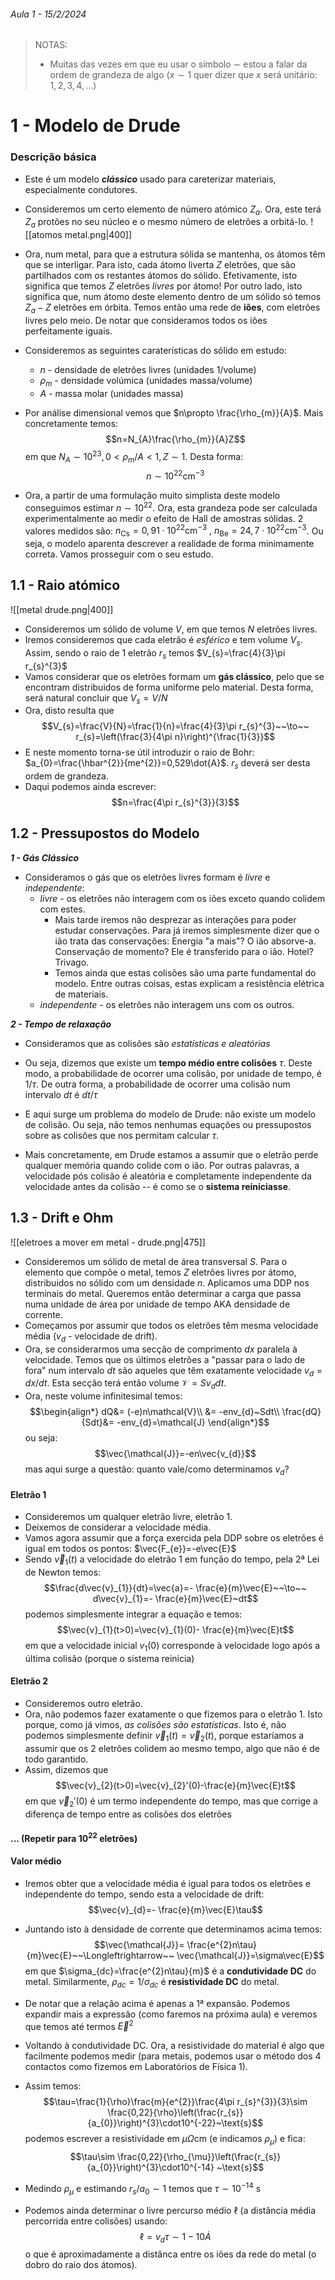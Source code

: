 ###### Aula 1 - 15/2/2024

> NOTAS: 
> - Muitas das vezes em que eu usar o símbolo $\sim$ estou a falar da ordem de grandeza de algo ($x\sim1$ quer dizer que $x$ será unitário: $1,2,3,4,\dots$)

# 1 - Modelo de Drude
### Descrição básica
- Este é um modelo **_clássico_** usado para careterizar materiais, especialmente condutores.
- Consideremos um certo elemento de número atómico $Z_{a}$. Ora, este terá $Z_{a}$ protões no seu núcleo e o mesmo número de eletrões a orbitá-lo.
![[atomos metal.png|400]]
- Ora, num metal, para que a estrutura sólida se mantenha, os átomos têm que se interligar. Para isto, cada átomo liverta $Z$ eletrões, que são partilhados com os restantes átomos do sólido. Efetivamente, isto significa que temos $Z$ eletrões *livres* por átomo! Por outro lado, isto significa que, num átomo deste elemento dentro de um sólido só temos $Z_{a}-Z$ eletrões em órbita. Temos então uma rede de **iões**, com eletrões livres pelo meio. De notar que consideramos todos os iões perfeitamente iguais.

- Consideremos as seguintes caraterísticas do sólido em estudo:
    - $n$ - densidade de eletrões livres (unidades $\text{1/volume}$)
    - $\rho_{m}$ - densidade volúmica (unidades $\text{massa/volume}$)
    - $A$ - massa molar (unidades $\text{massa}$)
- Por análise dimensional vemos que $n\propto \frac{\rho_{m}}{A}$. Mais concretamente temos:
$$n=N_{A}\frac{\rho_{m}}{A}Z$$
em que $N_{A}\sim10^{23},0<\rho_{m}/A<1,Z\sim1$. Desta forma: $$n\sim10^{22}\text{cm}^{-3}$$
- Ora, a partir de uma formulação muito simplista deste modelo conseguimos estimar $n\sim10^{22}$. Ora, esta grandeza pode ser calculada experimentalmente ao medir o efeito de Hall de amostras sólidas. 2 valores medidos são: $n_{\text{Cs}}=0,91\cdot10^{22}\text{cm}^{-3}~,~n_{\text{Be}}=24,7\cdot10^{22}\text{cm}^{-3}$. Ou seja, o modelo aparenta descrever a realidade de forma minimamente correta. Vamos prosseguir com o seu estudo.

## 1.1 - Raio atómico
![[metal drude.png|400]]
- Consideremos um sólido de volume $V$, em que temos $N$ eletrões livres.
- Iremos consideremos que cada eletrão é *esférico* e tem volume $V_{s}$. Assim, sendo o raio de 1 eletrão $r_{s}$ temos $V_{s}=\frac{4}{3}\pi r_{s}^{3}$ 
- Vamos considerar que os eletrões formam um **gás clássico**, pelo que se encontram distribuidos de forma uniforme pelo material. Desta forma, será natural concluir que $V_{s}=V/N$
- Ora, disto resulta que $$V_{s}=\frac{V}{N}=\frac{1}{n}=\frac{4}{3}\pi r_{s}^{3}~~\to~~ r_{s}=\left(\frac{3}{4\pi  n}\right)^{\frac{1}{3}}$$
- E neste momento torna-se útil introduzir o raio de Bohr: $a_{0}=\frac{\hbar^{2}}{me^{2}}=0,529\dot{A}$. $r_{s}$ deverá ser desta ordem de grandeza.
- Daqui podemos ainda escrever:
$$n=\frac{4\pi r_{s}^{3}}{3}$$

## 1.2 - Pressupostos do Modelo
**_1 - Gás Clássico_**
- Consideramos o gás que os eletrões livres formam é *livre* e *independente*:
    - *livre* - os eletrões não interagem com os iões exceto quando colidem com estes. 
        - Mais tarde iremos não desprezar as interações para poder estudar conservações. Para já iremos simplesmente dizer que o ião trata das conservações: Energia "a mais"? O ião absorve-a. Conservação de momento? Ele é transferido para o ião. Hotel? Trivago.
        - Temos ainda que estas colisões são uma parte fundamental do modelo. Entre outras coisas, estas explicam a resistência elétrica de materiais.
    - *independente* - os eletrões não interagem uns com os outros.

**_2 - Tempo de relaxação_**
- Consideramos que as colisões são *estatísticas e aleatórias*
- Ou seja, dizemos que existe um **tempo médio entre colisões** $\tau$. Deste modo, a probabilidade de ocorrer uma colisão, por unidade de tempo, é $1/\tau$. De outra forma, a probabilidade de ocorrer uma colisão num intervalo $dt$ é $dt/\tau$

- E aqui surge um problema do modelo de Drude: não existe um modelo de colisão. Ou seja, não temos nenhumas equações ou pressupostos sobre as colisões que nos permitam calcular $\tau$. 
- Mais concretamente, em Drude estamos a assumir que o eletrão perde qualquer memória quando colide com o ião. Por outras palavras, a velocidade pós colisão é aleatória e completamente independente da velocidade antes da colisão -- é como se o **sistema reiniciasse**.

## 1.3 - Drift e Ohm
![[eletroes a mover em metal - drude.png|475]]
- Consideremos um sólido de metal de área transversal $S$. Para o elemento que compõe o metal, temos $Z$ eletrões livres por átomo, distribuidos no sólido com um densidade $n$. Aplicamos uma DDP nos terminais do metal. Queremos então determinar a carga que passa numa unidade de área por unidade de tempo AKA densidade de corrente.
- Começamos por assumir que todos os eletrões têm mesma velocidade média ($v_{d}$ - velocidade de drift).
- Ora, se considerarmos uma secção de comprimento $dx$ paralela à velocidade. Temos que os últimos eletrões a "passar para o lado de fora" num intervalo $dt$ são aqueles que têm exatamente velocidade $v_{d}=dx/dt$. Esta secção terá então volume $\mathcal{V}=Sv_{d}dt$.
- Ora, neste volume infinitesimal temos: $$\begin{align*}
dQ&= (-e)n\mathcal{V}\\
&= -env_{d}~Sdt\\
\frac{dQ}{Sdt}&= -env_{d}=\mathcal{J}
\end{align*}$$
ou seja:
$$\vec{\mathcal{J}}=-en\vec{v_{d}}$$
mas aqui surge a questão: quanto vale/como determinamos $v_{d}$?

#### Eletrão 1
- Consideremos um qualquer eletrão livre, eletrão 1.
- Deixemos de considerar a velocidade média.
- Vamos agora assumir que a força exercida pela DDP sobre os eletrões é igual em todos os pontos: $\vec{F_{e}}=-e\vec{E}$
- Sendo $\vec{v}_{1}(t)$ a velocidade do eletrão 1 em função do tempo, pela 2ª Lei de Newton temos:
$$\frac{d\vec{v}_{1}}{dt}=\vec{a}=- \frac{e}{m}\vec{E}~~\to~~ d\vec{v}_{1}=- \frac{e}{m}\vec{E}~dt$$
podemos simplesmente integrar a equação e temos:
$$\vec{v}_{1}(t>0)=\vec{v}_{1}(0)- \frac{e}{m}\vec{E}t$$
em que a velocidade inicial $v_{1}(0)$ corresponde à velocidade logo após a última colisão (porque o sistema reinicia)

#### Eletrão 2
- Consideremos outro eletrão.
- Ora, não podemos fazer exatamente o que fizemos para o eletrão 1. Isto porque, como já vimos, *as colisões são estatísticas*. Isto é, não podemos simplesmente definir $\vec{v}_{1}(t)=\vec{v}_{2}(t)$, porque estaríamos a assumir que os 2 eletrões colidem ao mesmo tempo, algo que não é de todo garantido.
- Assim, dizemos que $$\vec{v}_{2}(t>0)=\vec{v}_{2}'(0)-\frac{e}{m}\vec{E}t$$
em que $\vec{v}_{2}'(0)$ é um termo independente do tempo, mas que corrige a diferença de tempo entre as colisões dos eletrões

#### ... (Repetir para $10^{22}$ eletrões)
#### Valor médio
- Iremos obter que a velocidade média é igual para todos os eletrões e independente do tempo, sendo esta a velocidade de drift:
$$\vec{v}_{d}=- \frac{e}{m}\vec{E}\tau$$

- Juntando isto à densidade de corrente que determinamos acima temos:
$$\vec{\mathcal{J}}= \frac{e^{2}n\tau}{m}\vec{E}~~\Longleftrightarrow~~ \vec{\mathcal{J}}=\sigma\vec{E}$$
em que $\sigma_{dc}=\frac{e^{2}n\tau}{m}$ é a **condutividade DC** do metal. Similarmente, $\rho_{dc}=1/\sigma_{dc}$ é **resistividade DC** do metal.
- De notar que a relação acima é apenas a 1ª expansão. Podemos expandir mais a expressão (como faremos na próxima aula) e veremos que temos até termos $\vec{E}^{2}$

- Voltando à condutividade DC. Ora, a resistividade do material é algo que facilmente podemos medir (para metais, podemos usar o método dos 4 contactos como fizemos em Laboratórios de Física 1).  
- Assim temos:
$$\tau=\frac{1}{\rho}\frac{m}{e^{2}}\frac{4\pi r_{s}^{3}}{3}\sim \frac{0,22}{\rho}\left(\frac{r_{s}}{a_{0}}\right)^{3}\cdot10^{-22}~\text{s}$$
podemos escrever a resistividade em $\mu\Omega\text{cm}$ (e indicamos $\rho_{\mu}$) e fica:
$$\tau\sim \frac{0,22}{\rho_{\mu}}\left(\frac{r_{s}}{a_{0}}\right)^{3}\cdot10^{-14} ~\text{s}$$
- Medindo $\rho_{\mu}$ e estimando $r_{s}/a_{0}\sim1$ temos que $\tau\sim10^{-14}~\text{s}$
- Podemos ainda determinar o livre percurso médio $\ell$ (a distância média percorrida entre colisões) usando:
$$\ell=v_{d}\tau\sim 1-10\dot{A}$$
o que é aproximadamente a distânca entre os iões da rede do metal (o dobro do raio dos átomos).

